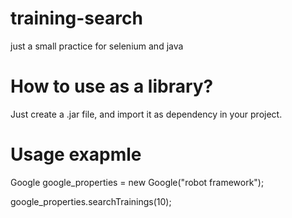 # training-search
just a small practice for selenium and java

# How to use as a library?
Just create a .jar file, and import it as dependency in your project. 

# Usage exapmle

Google google_properties = new Google("robot framework");

google_properties.searchTrainings(10);
